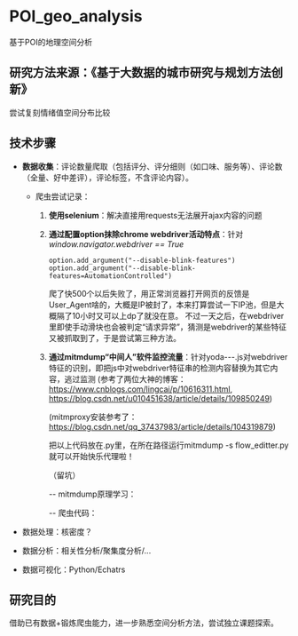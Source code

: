 # POI_geo_analysis
基于POI的地理空间分析

## 研究方法来源：《基于大数据的城市研究与规划方法创新》
尝试复刻情绪值空间分布比较

## 技术步骤
- **数据收集**：评论数量爬取（包括评分、评分细则（如口味、服务等）、评论数（全量、好中差评），评论标签，不含评论内容）。
  
    - 爬虫尝试记录：
      1. **使用selenium**：解决直接用requests无法展开ajax内容的问题
      
      2. **通过配置option抹除chrome webdriver活动特点**：针对 _window.navigator.webdriver == True_
          ```
          option.add_argument("--disable-blink-features")
          option.add_argument("--disable-blink-features=AutomationControlled")
          ```
          爬了快500个以后失败了，用正常浏览器打开网页的反馈是User_Agent啥的，大概是IP被封了，本来打算尝试一下IP池，但是大概隔了10小时又可以上dp了就没在意。
          不过一天之后，在webdriver里即使手动滑块也会被判定“请求异常”，猜测是webdriver的某些特征又被抓取到了，于是尝试第三种方法。
        
      3. **通过mitmdump“中间人”软件监控流量**：针对yoda---.js对webdriver特征的识别，即把js中对webdriver特征串的检测内容替换为其它内容，逃过监测
          (参考了两位大神的博客：https://www.cnblogs.com/lingcai/p/10616311.html, https://blog.csdn.net/u010451638/article/details/109850249)

          (mitmproxy安装参考了：https://blog.csdn.net/qq_37437983/article/details/104319879)

          把以上代码放在.py里，在所在路径运行mitmdump -s flow_editter.py 就可以开始快乐代理啦！

          （留坑）
          
          -- mitmdump原理学习：
          
          -- 爬虫代码：



- 数据处理：核密度？
- 数据分析：相关性分析/聚集度分析/...
- 数据可视化：Python/Echatrs

## 研究目的
借助已有数据+锻炼爬虫能力，进一步熟悉空间分析方法，尝试独立课题探索。
